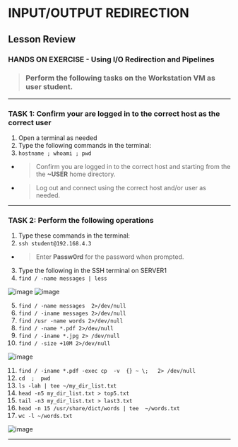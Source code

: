 # INPUT/OUTPUT REDIRECTION
## Lesson Review

### HANDS ON EXERCISE - Using I/O Redirection and Pipelines

> ### Perform the following tasks on the **Workstation VM** as user **student**.

******
### TASK 1: Confirm your are logged in to the correct host as the correct user
1. Open a terminal as needed
2. Type the following commands in the terminal:
3. `hostname ; whoami ; pwd `
- > Confirm you are logged in to the correct host and starting from the the **~USER** home directory.
- > Log out and connect using the correct host and/or user as needed.
******
### TASK 2: Perform the following operations
1. Type these commands in the terminal: 
2. `ssh student@192.168.4.3 `
- > Enter **Passw0rd** for the password when prompted.
3. Type the following in the SSH terminal on SERVER1
4. `find / -name messages | less `

![image](https://user-images.githubusercontent.com/36435980/144673204-249c26bd-0000-4c50-8bc1-5ae725f810de.png)
![image](https://user-images.githubusercontent.com/36435980/144673290-166b00c0-4788-4546-9568-fbbba2dfaeb9.png)

5. `find / -name messages  2>/dev/null `
6. `find / -iname messages 2>/dev/null `
7. `find /usr -name words 2>/dev/null `
8. `find / -name *.pdf 2>/dev/null `
9. `find / -iname *.jpg 2> /dev/null `
10. `find / -size +10M 2>/dev/null `

![image](https://user-images.githubusercontent.com/36435980/144673520-b013d4dd-8b54-42f2-a36d-4eb204f28b93.png)

11. `find / -iname *.pdf -exec cp  -v  {} ~ \;   2> /dev/null `
12. `cd  ;  pwd `
13. `ls -lah | tee ~/my_dir_list.txt `
14. `head -n5 my_dir_list.txt > top5.txt `
15. `tail -n3 my_dir_list.txt > last3.txt `
16. `head -n 15 /usr/share/dict/words | tee  ~/words.txt `
17. `wc -l ~/words.txt `

![image](https://user-images.githubusercontent.com/36435980/144673799-a4dea511-3a79-41d0-914d-f5006ca35db4.png)

******
